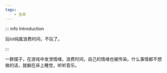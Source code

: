 ```yaml
---
tags:
    - 生命
---
```


::: info Introduction

玩lol纯属浪费时间，不玩了。

:::

一群摆子，在游戏中发泄情绪，浪费时间，自己的情绪也被传染。什么事情都不想做的话，就躺在床上睡觉，听听音乐。

